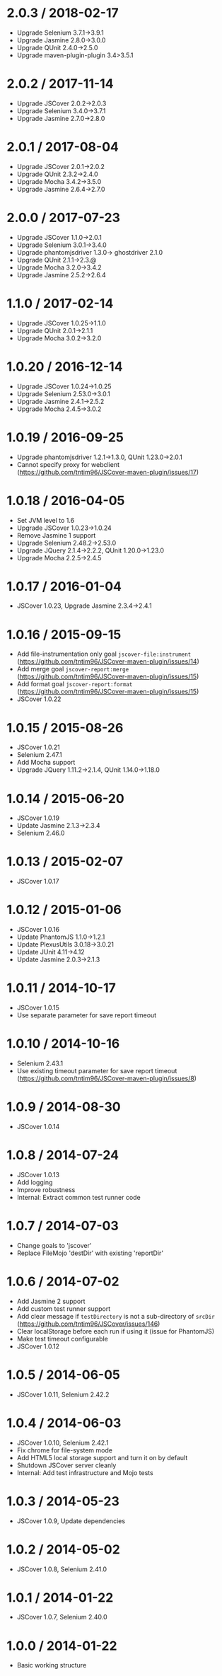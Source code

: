 2.0.3 / 2018-02-17
==================
  * Upgrade Selenium 3.7.1->3.9.1
  * Upgrade Jasmine 2.8.0->3.0.0
  * Upgrade QUnit 2.4.0->2.5.0
  * Upgrade maven-plugin-plugin 3.4>3.5.1

2.0.2 / 2017-11-14
==================
  * Upgrade JSCover 2.0.2->2.0.3
  * Upgrade Selenium 3.4.0->3.7.1
  * Upgrade Jasmine 2.7.0->2.8.0

2.0.1 / 2017-08-04
==================
  * Upgrade JSCover 2.0.1->2.0.2
  * Upgrade QUnit 2.3.2->2.4.0
  * Upgrade Mocha 3.4.2->3.5.0
  * Upgrade Jasmine 2.6.4->2.7.0

2.0.0 / 2017-07-23
==================
  * Upgrade JSCover 1.1.0->2.0.1
  * Upgrade Selenium 3.0.1->3.4.0
  * Upgrade phantomjsdriver 1.3.0-> ghostdriver 2.1.0
  * Upgrade QUnit 2.1.1->2.3.@
  * Upgrade Mocha 3.2.0->3.4.2
  * Upgrade Jasmine 2.5.2->2.6.4

1.1.0 / 2017-02-14
==================
  * Upgrade JSCover 1.0.25->1.1.0
  * Upgrade QUnit 2.0.1->2.1.1
  * Upgrade Mocha 3.0.2->3.2.0

1.0.20 / 2016-12-14
==================
  * Upgrade JSCover 1.0.24->1.0.25
  * Upgrade Selenium 2.53.0->3.0.1
  * Upgrade Jasmine 2.4.1->2.5.2
  * Upgrade Mocha 2.4.5->3.0.2

1.0.19 / 2016-09-25
==================
  * Upgrade phantomjsdriver 1.2.1->1.3.0, QUnit 1.23.0->2.0.1
  * Cannot specify proxy for webclient (https://github.com/tntim96/JSCover-maven-plugin/issues/17)

1.0.18 / 2016-04-05
==================
  * Set JVM level to 1.6
  * Upgrade JSCover 1.0.23->1.0.24
  * Remove Jasmine 1 support
  * Upgrade Selenium 2.48.2->2.53.0
  * Upgrade JQuery 2.1.4->2.2.2, QUnit 1.20.0->1.23.0
  * Upgrade Mocha 2.2.5->2.4.5

1.0.17 / 2016-01-04
==================
  * JSCover 1.0.23, Upgrade Jasmine 2.3.4->2.4.1

1.0.16 / 2015-09-15
==================
  * Add file-instrumentation only goal `jscover-file:instrument` (https://github.com/tntim96/JSCover-maven-plugin/issues/14)
  * Add merge goal `jscover-report:merge` (https://github.com/tntim96/JSCover-maven-plugin/issues/15)
  * Add format goal `jscover-report:format` (https://github.com/tntim96/JSCover-maven-plugin/issues/15)
  * JSCover 1.0.22

1.0.15 / 2015-08-26
==================
  * JSCover 1.0.21
  * Selenium 2.47.1
  * Add Mocha support
  * Upgrade JQuery 1.11.2->2.1.4, QUnit 1.14.0->1.18.0

1.0.14 / 2015-06-20
==================
  * JSCover 1.0.19
  * Update Jasmine 2.1.3->2.3.4
  * Selenium 2.46.0

1.0.13 / 2015-02-07
==================
  * JSCover 1.0.17

1.0.12 / 2015-01-06
==================
  * JSCover 1.0.16
  * Update PhantomJS 1.1.0->1.2.1
  * Update PlexusUtils 3.0.18->3.0.21
  * Update JUnit 4.11->4.12
  * Update Jasmine 2.0.3->2.1.3

1.0.11 / 2014-10-17
==================
  * JSCover 1.0.15
  * Use separate parameter for save report timeout

1.0.10 / 2014-10-16
==================
  * Selenium 2.43.1
  * Use existing timeout parameter for save report timeout (https://github.com/tntim96/JSCover-maven-plugin/issues/8)

1.0.9 / 2014-08-30
==================
  * JSCover 1.0.14

1.0.8 / 2014-07-24
==================
  * JSCover 1.0.13
  * Add logging
  * Improve robustness
  * Internal: Extract common test runner code

1.0.7 / 2014-07-03
==================
  * Change goals to 'jscover'
  * Replace FileMojo 'destDir' with existing 'reportDir'

1.0.6 / 2014-07-02
==================
  * Add Jasmine 2 support
  * Add custom test runner support
  * Add clear message if `testDirectory` is not a sub-directory of `srcDir` (https://github.com/tntim96/JSCover/issues/146)
  * Clear localStorage before each run if using it (issue for PhantomJS)
  * Make test timeout configurable
  * JSCover 1.0.12

1.0.5 / 2014-06-05
==================
  * JSCover 1.0.11, Selenium 2.42.2

1.0.4 / 2014-06-03
==================
  * JSCover 1.0.10, Selenium 2.42.1
  * Fix chrome for file-system mode
  * Add HTML5 local storage support and turn it on by default
  * Shutdown JSCover server cleanly
  * Internal: Add test infrastructure and Mojo tests

1.0.3 / 2014-05-23
==================
  * JSCover 1.0.9, Update dependencies

1.0.2 / 2014-05-02
==================
  * JSCover 1.0.8, Selenium 2.41.0

1.0.1 / 2014-01-22
==================
  * JSCover 1.0.7, Selenium 2.40.0

1.0.0 / 2014-01-22
==================
  * Basic working structure
